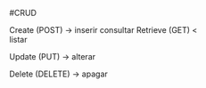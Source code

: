 #CRUD

Create (POST) -> inserir
                 consultar
Retrieve (GET) <  
                 listar

Update (PUT) -> alterar

Delete (DELETE) -> apagar